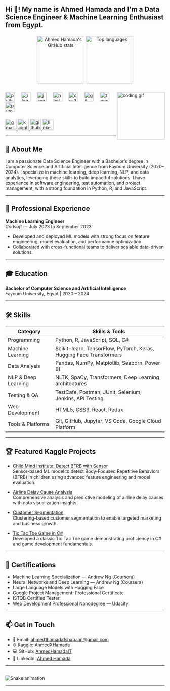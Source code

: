 <h2 align="left">Hi 👋! My name is Ahmed Hamada and I'm a Data Science Engineer & Machine Learning Enthusiast from Egypt.</h2>

###

<div align="center">
  <img src="https://github-readme-stats.vercel.app/api?username=AhmedHamadaIT&show_icons=true&include_all_commits=true&count_private=true&theme=dracula" height="150" alt="Ahmed Hamada's GitHub stats" />
  <img src="https://github-readme-stats.vercel.app/api/top-langs?username=AhmedHamadaIT&layout=compact&langs_count=5&theme=dracula" height="150" alt="Top languages" />
</div>

###

<img align="right" height="150" src="https://i.imgflip.com/65efzo.gif" alt="coding gif" />

###

<div align="left">
  <img src="https://cdn.jsdelivr.net/gh/devicons/devicon/icons/python/python-original.svg" height="30" alt="python logo" />
  <img width="12" />
  <img src="https://cdn.jsdelivr.net/gh/devicons/devicon/icons/r/r-original.svg" height="30" alt="r logo" />
  <img width="12" />
  <img src="https://cdn.jsdelivr.net/gh/devicons/devicon/icons/javascript/javascript-original.svg" height="30" alt="javascript logo" />
  <img width="12" />
  <img src="https://cdn.jsdelivr.net/gh/devicons/devicon/icons/html5/html5-original.svg" height="30" alt="html5 logo" />
  <img width="12" />
  <img src="https://cdn.jsdelivr.net/gh/devicons/devicon/icons/css3/css3-original.svg" height="30" alt="css3 logo" />
  <img width="12" />
  <img src="https://cdn.jsdelivr.net/gh/devicons/devicon/icons/git/git-original.svg" height="30" alt="git logo" />
  <img width="12" />
  <img src="https://cdn.jsdelivr.net/gh/devicons/devicon/icons/tensorflow/tensorflow-original.svg" height="30" alt="tensorflow logo" />
  <img width="12" />
  <img src="https://cdn.jsdelivr.net/gh/devicons/devicon/icons/pytorch/pytorch-original.svg" height="30" alt="pytorch logo" />
</div>

###

<div align="left">
  <a href="mailto:ahmed1hamada1shabaan@gmail.com" target="_blank">
    <img src="https://img.shields.io/static/v1?message=Gmail&logo=gmail&color=D14836&style=for-the-badge" height="35" alt="gmail logo" />
  </a>
  <a href="https://www.kaggle.com/ahmedxhamada" target="_blank">
    <img src="https://img.shields.io/static/v1?message=Kaggle&logo=kaggle&color=20BEFF&style=for-the-badge" height="35" alt="kaggle logo" />
  </a>
  <a href="https://github.com/AhmedHamadaIT" target="_blank">
    <img src="https://img.shields.io/static/v1?message=GitHub&logo=github&color=181717&style=for-the-badge" height="35" alt="github logo" />
  </a>
  <a href="https://www.linkedin.com/in/ahmed-hamada-a48696310/" target="_blank">
    <img src="https://img.shields.io/static/v1?message=LinkedIn&logo=linkedin&color=0077B5&style=for-the-badge" height="35" alt="linkedin logo" />
  </a>
</div>

---

## 🚀 About Me

I am a passionate Data Science Engineer with a Bachelor’s degree in Computer Science and Artificial Intelligence from Fayoum University (2020–2024). I specialize in machine learning, deep learning, NLP, and data analytics, leveraging these skills to build impactful solutions. I have experience in software engineering, test automation, and project management, with a strong foundation in Python, R, and JavaScript.

---

## 💼 Professional Experience

**Machine Learning Engineer**  
*Codsoft* — July 2023 to September 2023  
- Developed and deployed ML models with strong focus on feature engineering, model evaluation, and performance optimization.  
- Collaborated with cross-functional teams to deliver scalable data-driven solutions.

---

## 🎓 Education

**Bachelor of Computer Science and Artificial Intelligence**  
Fayoum University, Egypt | 2020 – 2024

---

## 🛠️ Skills

| Category            | Skills & Tools                                                                                   |
|---------------------|------------------------------------------------------------------------------------------------|
| Programming         | Python, R, JavaScript, SQL, C#                                                                   |
| Machine Learning    | Scikit-learn, TensorFlow, PyTorch, Keras, Hugging Face Transformers                              |
| Data Analysis       | Pandas, NumPy, Matplotlib, Seaborn, Power BI                                                    |
| NLP & Deep Learning | NLTK, SpaCy, Transformers, Deep Learning architectures                                          |
| Testing & QA        | TestCafe, Postman, JUnit, Selenium, Jenkins, API Testing                                        |
| Web Development     | HTML5, CSS3, React, Redux                                                                       |
| Tools & Platforms   | Git, GitHub, Jupyter, VS Code, Google Cloud Platform                                            |

---

## 🏆 Featured Kaggle Projects

- [Child Mind Institute: Detect BFRB with Sensor](https://www.kaggle.com/code/ahmedxhamada/child-mind-institute-detect-bfrb-with-sensor)  
  Sensor-based ML model to detect Body-Focused Repetitive Behaviors (BFRB) in children using advanced feature engineering and model evaluation.

- [Airline Delay Cause Analysis](https://www.kaggle.com/code/ahmedxhamada/airline-delay-cause)  
  Comprehensive analysis and predictive modeling of airline delay causes with data visualization insights.

- [Customer Segmentation](https://www.kaggle.com/code/ahmedxhamada/customer-segmentation)  
  Clustering-based customer segmentation to enable targeted marketing and business growth.

- [Tic Tac Toe Game in C#](https://www.linkedin.com/posts/ahmed-hamada-a48696310_tictactoe-gamedevelopment-csharp-activity-7237394714608439296-0O1Q)  
  Developed a classic Tic Tac Toe game demonstrating proficiency in C# and game development fundamentals.

---

## 📜 Certifications

- Machine Learning Specialization — Andrew Ng (Coursera)  
- Neural Networks and Deep Learning — Andrew Ng (Coursera)  
- Large Language Models with Hugging Face  
- Google Project Management: Professional Certificate  
- ISTQB Certified Tester  
- Web Development Professional Nanodegree — Udacity  

---

## 📫 Get in Touch

- 📧 Email: ahmed1hamada1shabaan@gmail.com  
- 🌐 Kaggle: [AhmedXHamada](https://www.kaggle.com/ahmedxhamada)  
- 💻 GitHub: [AhmedHamadaIT](https://github.com/AhmedHamadaIT)  
- 🔗 LinkedIn: [Ahmed Hamada](https://www.linkedin.com/in/ahmed-hamada-a48696310/)

---

<br clear="both" />

<img src="https://raw.githubusercontent.com/maurodesouza/maurodesouza/output/snake.svg" alt="Snake animation" />

---
